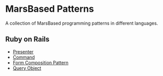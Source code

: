 # MarsBased Patterns

A collection of MarsBased programming patterns in different languages.

## Ruby on Rails

- [Presenter](rails/presenter.md)
- [Command](rails/command.md)
- [Form Composition Pattern](rails/form-composition-pattern.md)
- [Query Object](rails/query-object.md)
